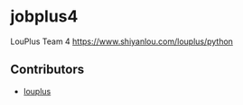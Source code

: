 # jobplus4
LouPlus Team 4 https://www.shiyanlou.com/louplus/python

## Contributors

* [louplus](https://github.com/louplus)
